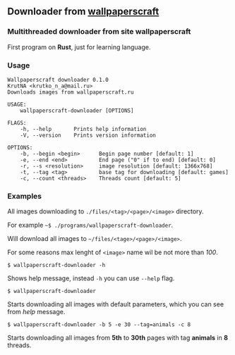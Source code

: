 ## Downloader from [wallpaperscraft](https://wallpaperscraft.ru/)
### Multithreaded downloader from site wallpaperscraft
First program on **Rust**, just for learning language.
### Usage
```
Wallpaperscraft downloader 0.1.0
KrutNA <krutko_n_a@mail.ru>
Downloads images from wallpaperscraft.ru

USAGE:
    wallpaperscraft-downloader [OPTIONS]

FLAGS:
    -h, --help       Prints help information
    -V, --version    Prints version information

OPTIONS:
    -b, --begin <begin>      Begin page number [default: 1]
    -e, --end <end>          End page ("0" if to end) [default: 0]
    -r, --s <resolution>     image resolution [default: 1366x768]
    -t, --tag <tag>          base tag for downloading [default: games]
    -c, --count <threads>    Threads count [default: 5]
```
### Examples
All images downloading to `./files/<tag>/<page>/<image>` directory.

For example `~$ ./programs/wallpaperscraft-downloader`.

Will download all images to `~/files/<tage>/<page>/<image>`.

For some reasons max lenght of `<image>` name wil be not more than *100*.

`$ wallpaperscraft-downloader -h`

Shows help message, instead `-h` you can use `--help` flag.

`$ wallpaperscraft-downloader`

Starts downloading all images with default parameters, which you can see from *help* message.

`$ wallpaperscraft-downloader -b 5 -e 30 --tag=animals -c 8`

Starts downloading all images from **5th** to **30th** pages with tag **animals** in **8** threads. 
